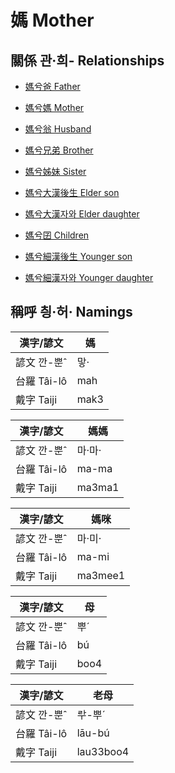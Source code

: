 # 媽 Mother

## 關係 관·희- Relationships

- [媽兮爸 Father](member13.md)

- [媽兮媽 Mother](member14.md)

- [媽兮翁 Husband](member2.md)

- [媽兮兄弟 Brother](member16.md)

- [媽兮姊妹 Sister](member15.md)

- [媽兮大漢後生 Elder son](member4.md)

- [媽兮大漢자와 Elder daughter](member5.md)

- [媽兮囝 Children](member1.md)

- [媽兮細漢後生 Younger son](member6.md)

- [媽兮細漢자와 Younger daughter](member7.md)



## 稱呼 칑·허· Namings

漢字/諺文 | 媽
--- | ---
諺文 깐-뿐ˆ | 맣·
台羅 Tâi-lô | mah
戴字 Taiji | mak3


漢字/諺文 | 媽媽
--- | ---
諺文 깐-뿐ˆ | 마·마·
台羅 Tâi-lô | ma-ma
戴字 Taiji | ma3ma1


漢字/諺文 | 媽咪
--- | ---
諺文 깐-뿐ˆ | 마·미·
台羅 Tâi-lô | ma-mi
戴字 Taiji | ma3mee1


漢字/諺文 | 母
--- | ---
諺文 깐-뿐ˆ | 뿌ˊ
台羅 Tâi-lô | bú
戴字 Taiji | boo4


漢字/諺文 | 老母
--- | ---
諺文 깐-뿐ˆ | ᄅᅷ-뿌ˊ
台羅 Tâi-lô | lāu-bú
戴字 Taiji | lau33boo4


